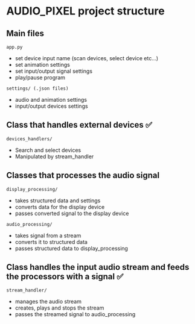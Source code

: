 # AUDIO_PIXEL project structure

## Main files
`app.py`
* set device input name (scan devices, select device etc...)
* set animation settings
* set input/output signal settings
* play/pause program

`settings/ (.json files)`
* audio and animation settings
* input/output devices settings


## Class that handles external devices ✅
`devices_handlers/`
* Search and select devices
* Manipulated by stream_handler


## Classes that processes the audio signal
`display_processing/`
* takes structured data and settings
* converts data for the display device
* passes converted signal to the display device

`audio_processing/`
* takes signal from a stream
* converts it to structured data
* passes structured data to display_processing


## Class handles the input audio stream and feeds the processors with a signal ✅
`stream_handler/`
* manages the audio stream
* creates, plays and stops the stream
* passes the streamed signal to audio_processing